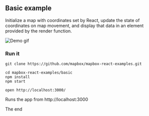 Basic example
---

Initialize a map with coordinates set by React, update the state of coordinates
on map movement, and display that data in an element provided by the render
function.

![Demo gif](https://i.imgur.com/IGJuTuM.gif)

### Run it

    git clone https://github.com/mapbox/mapbox-react-examples.git

    cd mapbox-react-examples/basic
    npm install
    npm start

    open http://localhost:3000/

Runs the app from http://localhost:3000

The end
